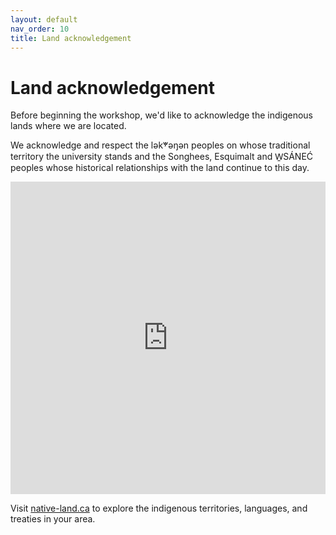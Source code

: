 ```yaml
---
layout: default
nav_order: 10
title: Land acknowledgement 
---
```

# Land acknowledgement

Before beginning the workshop, we'd like to acknowledge the indigenous lands where we are located.    

We acknowledge and respect the lək̓ʷəŋən peoples on whose traditional territory the university stands and the Songhees, Esquimalt and W̱SÁNEĆ peoples whose historical relationships with the land continue to this day.
<iframe src="https://native-land.ca/api/embed/embed.html?maps=territories&position=48.4634,-123.3117" style="width:100%; height:500px; border:none;"></iframe>

Visit [native-land.ca](https://native-land.ca/) to explore the indigenous territories, languages, and treaties in your area.
